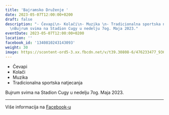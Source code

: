 ```yaml
---
title: 'Bajramsko Druženje '
date: 2023-05-07T12:00:00+0200
draft: false
description: "- Ćevapi\n- Kolači\n- Muzika \n- Tradicionalna sportska natjecanja\n\
  \nBujrum svima na Stadion Cugy u nedelju 7og. Maja 2023."
eventDate: 2023-05-07T12:00:00+0200
location: ''
facebook_id: '1340810243143093'
weight: 30
image: https://scontent-ord5-3.xx.fbcdn.net/v/t39.30808-6/476233477_936651505262116_4103480540059516894_n.jpg?_nc_cat=110&ccb=1-7&_nc_sid=9e60e4&_nc_ohc=XO4ZaQgVAw0Q7kNvwHdvGSC&_nc_oc=AdkoxPejlZoRj15gB05R-6AluwAq6aEBWxtDZ1WSkaMgzmd0alCBROXuLycJJh56hwo&_nc_zt=23&_nc_ht=scontent-ord5-3.xx&edm=ABTKTjYEAAAA&_nc_gid=ptuU3mutXAv8ym6-9os5eA&_nc_tpa=Q5bMBQGE8MG8xAtwjGn4DYPul19rjd4Q0_OywIHUtxCoxrdeASjJglu9vhdBZkEobc9oY59HYdkdvrqrNw&oh=00_Afd4HIPg4VvCHEuJYnMOoW6kuMxMRwNSJQXpibxDpcifLg&oe=690355CB
---
```


- Ćevapi
- Kolači
- Muzika 
- Tradicionalna sportska natjecanja

Bujrum svima na Stadion Cugy u nedelju 7og. Maja 2023.

---

Više informacija na [Facebook-u](https://facebook.com/events/1340810243143093)